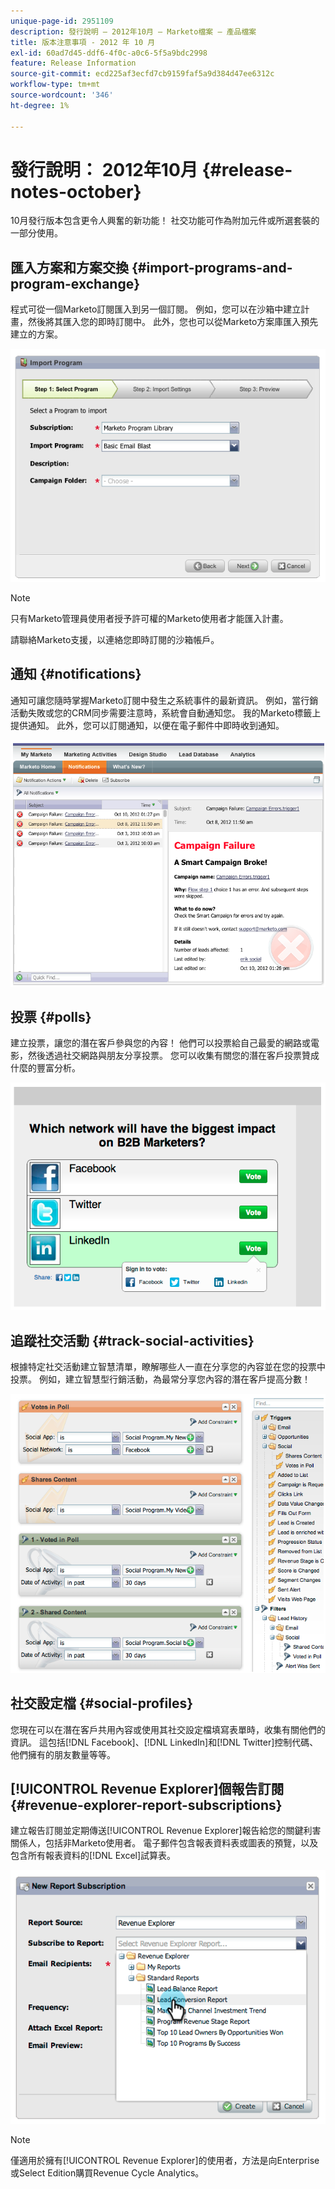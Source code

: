 ```yaml
---
unique-page-id: 2951109
description: 發行說明 — 2012年10月 — Marketo檔案 — 產品檔案
title: 版本注意事項 - 2012 年 10 月
exl-id: 60ad7d45-ddf6-4f0c-a0c6-5f5a9bdc2998
feature: Release Information
source-git-commit: ecd225af3ecfd7cb9159faf5a9d384d47ee6312c
workflow-type: tm+mt
source-wordcount: '346'
ht-degree: 1%

---
```


# 發行說明： 2012年10月 {#release-notes-october}

10月發行版本包含更令人興奮的新功能！ 社交功能可作為附加元件或所選套裝的一部分使用。

## 匯入方案和方案交換 {#import-programs-and-program-exchange}

程式可從一個Marketo訂閱匯入到另一個訂閱。 例如，您可以在沙箱中建立計畫，然後將其匯入您的即時訂閱中。 此外，您也可以從Marketo方案庫匯入預先建立的方案。

![](assets/image2014-9-23-10-3a46-3a42.png)

>[!NOTE]
>
>只有Marketo管理員使用者授予許可權的Marketo使用者才能匯入計畫。
>
>請聯絡Marketo支援，以連絡您即時訂閱的沙箱帳戶。

## 通知 {#notifications}

通知可讓您隨時掌握Marketo訂閱中發生之系統事件的最新資訊。 例如，當行銷活動失敗或您的CRM同步需要注意時，系統會自動通知您。 我的Marketo標籤上提供通知。 此外，您可以訂閱通知，以便在電子郵件中即時收到通知。

![](assets/image2014-9-23-10-3a46-3a53.png)

## 投票 {#polls}

建立投票，讓您的潛在客戶參與您的內容！ 他們可以投票給自己最愛的網路或電影，然後透過社交網路與朋友分享投票。 您可以收集有關您的潛在客戶投票贊成什麼的豐富分析。

![](assets/image2014-9-23-10-3a47-3a6.png)

## 追蹤社交活動 {#track-social-activities}

根據特定社交活動建立智慧清單，瞭解哪些人一直在分享您的內容並在您的投票中投票。 例如，建立智慧型行銷活動，為最常分享您內容的潛在客戶提高分數！

![](assets/image2014-9-23-10-3a47-3a20.png)

## 社交設定檔 {#social-profiles}

您現在可以在潛在客戶共用內容或使用其社交設定檔填寫表單時，收集有關他們的資訊。 這包括[!DNL Facebook]、[!DNL LinkedIn]和[!DNL Twitter]控制代碼、他們擁有的朋友數量等等。

## [!UICONTROL Revenue Explorer]個報告訂閱 {#revenue-explorer-report-subscriptions}

建立報告訂閱並定期傳送[!UICONTROL Revenue Explorer]報告給您的關鍵利害關係人，包括非Marketo使用者。 電子郵件包含報表資料表或圖表的預覽，以及包含所有報表資料的[!DNL Excel]試算表。

![](assets/image2014-9-23-10-3a47-3a33.png)

>[!NOTE]
>
>僅適用於擁有[!UICONTROL Revenue Explorer]的使用者，方法是向Enterprise或Select Edition購買Revenue Cycle Analytics。
